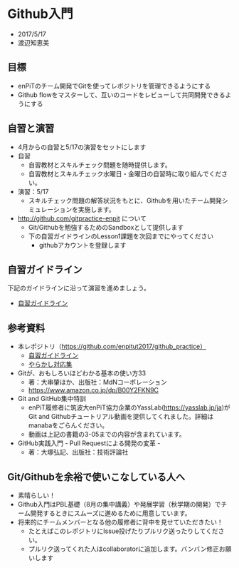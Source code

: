 # Github入門
* 2017/5/17
* 渡辺知恵美

## 目標
* enPiTのチーム開発でGitを使ってレポジトリを管理できるようにする
* Github flowをマスターして、互いのコードをレビューして共同開発できるようにする

## 自習と演習
* 4月からの自習と5/17の演習をセットにします
* 自習
  * 自習教材とスキルチェック問題を随時提供します。
  * 自習教材とスキルチェック水曜日・金曜日の自習時に取り組んでください。
* 演習：5/17
   * スキルチェック問題の解答状況をもとに、Githubを用いたチーム開発シミュレーションを実施します。
* http://github.com/gitpractice-enpit について
	* Git/Githubを勉強するためのSandboxとして提供します
	* 下の自習ガイドラインのLesson1課題を次回までにやってください
		* githubアカウントを登録します　 	  

## 自習ガイドライン
下記のガイドラインに沿って演習を進めましょう。

* [自習ガイドライン](guideline.md)

## 参考資料
* 本レポジトリ（https://github.com/enpitut2017/github_practice）
	* [自習ガイドライン](guideline.md)
	* [やらかし対応集](doc/yarakashi.md)
* Gitが、おもしろいほどわかる基本の使い方33
  * 著：大串肇ほか、出版社：MdNコーポレーション
  * https://www.amazon.co.jp/dp/B00Y2FKN9C
* Git and GitHub集中特訓
  * enPiT履修者に筑波大enPiT協力企業のYassLab(https://yasslab.jp/ja)がGit and Githubチュートリアル動画を提供してくれました。詳細はmanabaをごらんください。
  * 動画は上記の書籍の3-05までの内容が含まれています。
* GitHub実践入門 - Pull Requestによる開発の変革 - 
  * 著：大塚弘記、出版社：技術評論社

## Git/Githubを余裕で使いこなしている人へ
* 素晴らしい！
* Github入門はPBL基礎（8月の集中講義）や発展学習（秋学期の開発）でチーム開発するときにスムーズに進めるために用意しています。
* 将来的にチームメンバーとなる他の履修者に背中を見せていただきたい！
  * たとえばこのレポジトリにIssue投げたりプルリク送ったりしてください。
  * プルリク送ってくれた人はcollaboratorに追加します。バンバン修正お願いします


